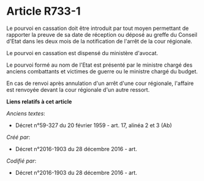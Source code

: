 # Article R733-1

Le pourvoi en cassation doit être introduit par tout moyen permettant de rapporter la preuve de sa date de réception ou
déposé au greffe du Conseil d'Etat dans les deux mois de la notification de l'arrêt de la cour régionale.

Le pourvoi en cassation est dispensé du ministère d'avocat.

Le pourvoi formé au nom de l'Etat est présenté par le ministre chargé des anciens combattants et victimes de guerre ou le
ministre chargé du budget.

En cas de renvoi après annulation d'un arrêt d'une cour régionale, l'affaire est renvoyée devant la cour régionale d'un autre
ressort.

**Liens relatifs à cet article**

_Anciens textes_:

  - Décret n°59-327 du 20 février 1959 - art. 17, alinéa 2 et 3 (Ab)

_Créé par_:

  - Décret n°2016-1903 du 28 décembre 2016 - art.

_Codifié par_:

  - Décret n°2016-1903 du 28 décembre 2016 - art.
